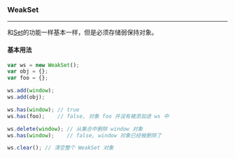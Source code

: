 ### WeakSet
-------

和[Set](./set.md)的功能一样基本一样，但是必须存储弱保持对象。

#### 基本用法
``` js
var ws = new WeakSet();
var obj = {};
var foo = {};

ws.add(window);
ws.add(obj);

ws.has(window); // true
ws.has(foo);    // false, 对象 foo 并没有被添加进 ws 中 

ws.delete(window); // 从集合中删除 window 对象
ws.has(window);    // false, window 对象已经被删除了

ws.clear(); // 清空整个 WeakSet 对象

```